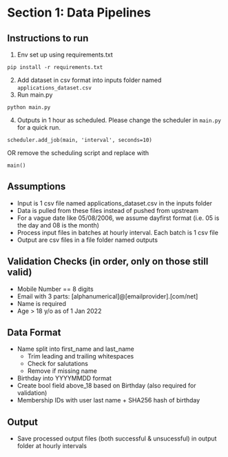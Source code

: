 # Section 1: Data Pipelines

## Instructions to run
1. Env set up using requirements.txt
  ```
  pip install -r requirements.txt
  ```
2. Add dataset in csv format into inputs folder named `applications_dataset.csv`
3. Run main.py
  ```
  python main.py
  ```
4. Outputs in 1 hour as scheduled. Please change the scheduler in `main.py` for a quick run.
  ```
  scheduler.add_job(main, 'interval', seconds=10)
  ```
  OR remove the scheduling script and replace with
  ```
  main()
  ```

## Assumptions
- Input is 1 csv file named applications_dataset.csv in the inputs folder
- Data is pulled from these files instead of pushed from upstream
- For a vague date like 05/08/2006, we assume dayfirst format (i.e. 05 is the day and 08 is the month)
- Process input files in batches at hourly interval. Each batch is 1 csv file
- Output are csv files in a file folder named outputs

## Validation Checks (in order, only on those still valid)
- Mobile Number == 8 digits
- Email with 3 parts: [alphanumerical]@[emailprovider].[com/net]
- Name is required
- Age > 18 y/o as of 1 Jan 2022

## Data Format
- Name split into first_name and last_name
  - Trim leading and trailing whitespaces
  - Check for salutations
  - Remove if missing name
- Birthday into YYYYMMDD format
- Create bool field above_18 based on Birthday (also required for validation)
- Membership IDs with user last name + SHA256 hash of birthday

## Output
- Save processed output files (both successful & unsucessful) in output folder at hourly intervals